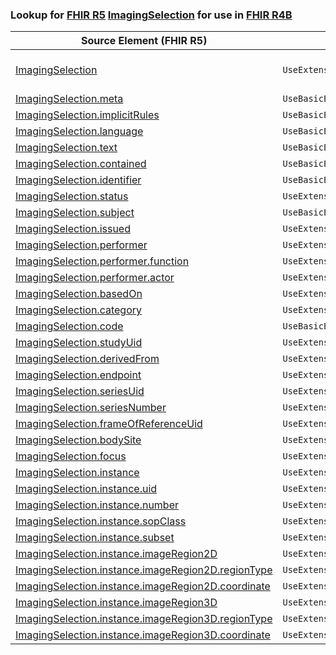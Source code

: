 ### Lookup for [FHIR R5](https://hl7.org/fhir/R5/) [ImagingSelection](https://hl7.org/fhir/R5/ImagingSelection.html) for use in [FHIR R4B](https://hl7.org/fhir/R4B/)

| Source Element (FHIR R5) | Usage | Target |
| -------------- | ----- | ------ |
| [ImagingSelection](https://hl7.org/fhir/R5/ImagingSelection.html#resource) | `UseExtension` | [http://hl7.org/fhir/5.0/StructureDefinition/extension-ImagingSelection](StructureDefinition-ext-R5-ImagingSelection.html) |
| [ImagingSelection.meta](https://hl7.org/fhir/R5/ImagingSelection.html#resource) | `UseBasicElement` | [Basic.meta](https://hl7.org/fhir/R4B/Basic.html#resource) |
| [ImagingSelection.implicitRules](https://hl7.org/fhir/R5/ImagingSelection.html#resource) | `UseBasicElement` | [Basic.implicitRules](https://hl7.org/fhir/R4B/Basic.html#resource) |
| [ImagingSelection.language](https://hl7.org/fhir/R5/ImagingSelection.html#resource) | `UseBasicElement` | [Basic.language](https://hl7.org/fhir/R4B/Basic.html#resource) |
| [ImagingSelection.text](https://hl7.org/fhir/R5/ImagingSelection.html#resource) | `UseBasicElement` | [Basic.text](https://hl7.org/fhir/R4B/Basic.html#resource) |
| [ImagingSelection.contained](https://hl7.org/fhir/R5/ImagingSelection.html#resource) | `UseBasicElement` | [Basic.contained](https://hl7.org/fhir/R4B/Basic.html#resource) |
| [ImagingSelection.identifier](https://hl7.org/fhir/R5/ImagingSelection.html#resource) | `UseBasicElement` | [Basic.identifier](https://hl7.org/fhir/R4B/Basic.html#resource) |
| [ImagingSelection.status](https://hl7.org/fhir/R5/ImagingSelection.html#resource) | `UseExtensionFromAncestor` | - |
| [ImagingSelection.subject](https://hl7.org/fhir/R5/ImagingSelection.html#resource) | `UseBasicElement` | [Basic.subject](https://hl7.org/fhir/R4B/Basic.html#resource) |
| [ImagingSelection.issued](https://hl7.org/fhir/R5/ImagingSelection.html#resource) | `UseExtensionFromAncestor` | - |
| [ImagingSelection.performer](https://hl7.org/fhir/R5/ImagingSelection.html#resource) | `UseExtensionFromAncestor` | - |
| [ImagingSelection.performer.function](https://hl7.org/fhir/R5/ImagingSelection.html#resource) | `UseExtensionFromAncestor` | - |
| [ImagingSelection.performer.actor](https://hl7.org/fhir/R5/ImagingSelection.html#resource) | `UseExtensionFromAncestor` | - |
| [ImagingSelection.basedOn](https://hl7.org/fhir/R5/ImagingSelection.html#resource) | `UseExtensionFromAncestor` | - |
| [ImagingSelection.category](https://hl7.org/fhir/R5/ImagingSelection.html#resource) | `UseExtensionFromAncestor` | - |
| [ImagingSelection.code](https://hl7.org/fhir/R5/ImagingSelection.html#resource) | `UseBasicElement` | [Basic.code](https://hl7.org/fhir/R4B/Basic.html#resource) |
| [ImagingSelection.studyUid](https://hl7.org/fhir/R5/ImagingSelection.html#resource) | `UseExtensionFromAncestor` | - |
| [ImagingSelection.derivedFrom](https://hl7.org/fhir/R5/ImagingSelection.html#resource) | `UseExtensionFromAncestor` | - |
| [ImagingSelection.endpoint](https://hl7.org/fhir/R5/ImagingSelection.html#resource) | `UseExtensionFromAncestor` | - |
| [ImagingSelection.seriesUid](https://hl7.org/fhir/R5/ImagingSelection.html#resource) | `UseExtensionFromAncestor` | - |
| [ImagingSelection.seriesNumber](https://hl7.org/fhir/R5/ImagingSelection.html#resource) | `UseExtensionFromAncestor` | - |
| [ImagingSelection.frameOfReferenceUid](https://hl7.org/fhir/R5/ImagingSelection.html#resource) | `UseExtensionFromAncestor` | - |
| [ImagingSelection.bodySite](https://hl7.org/fhir/R5/ImagingSelection.html#resource) | `UseExtensionFromAncestor` | - |
| [ImagingSelection.focus](https://hl7.org/fhir/R5/ImagingSelection.html#resource) | `UseExtensionFromAncestor` | - |
| [ImagingSelection.instance](https://hl7.org/fhir/R5/ImagingSelection.html#resource) | `UseExtensionFromAncestor` | - |
| [ImagingSelection.instance.uid](https://hl7.org/fhir/R5/ImagingSelection.html#resource) | `UseExtensionFromAncestor` | - |
| [ImagingSelection.instance.number](https://hl7.org/fhir/R5/ImagingSelection.html#resource) | `UseExtensionFromAncestor` | - |
| [ImagingSelection.instance.sopClass](https://hl7.org/fhir/R5/ImagingSelection.html#resource) | `UseExtensionFromAncestor` | - |
| [ImagingSelection.instance.subset](https://hl7.org/fhir/R5/ImagingSelection.html#resource) | `UseExtensionFromAncestor` | - |
| [ImagingSelection.instance.imageRegion2D](https://hl7.org/fhir/R5/ImagingSelection.html#resource) | `UseExtensionFromAncestor` | - |
| [ImagingSelection.instance.imageRegion2D.regionType](https://hl7.org/fhir/R5/ImagingSelection.html#resource) | `UseExtensionFromAncestor` | - |
| [ImagingSelection.instance.imageRegion2D.coordinate](https://hl7.org/fhir/R5/ImagingSelection.html#resource) | `UseExtensionFromAncestor` | - |
| [ImagingSelection.instance.imageRegion3D](https://hl7.org/fhir/R5/ImagingSelection.html#resource) | `UseExtensionFromAncestor` | - |
| [ImagingSelection.instance.imageRegion3D.regionType](https://hl7.org/fhir/R5/ImagingSelection.html#resource) | `UseExtensionFromAncestor` | - |
| [ImagingSelection.instance.imageRegion3D.coordinate](https://hl7.org/fhir/R5/ImagingSelection.html#resource) | `UseExtensionFromAncestor` | - |
